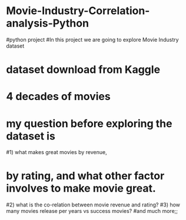 # Movie-Industry-Correlation-analysis-Python
#python project 
#In this project we are going to explore Movie Industry dataset
# dataset download from Kaggle 
# 4 decades of movies
# my question before exploring the dataset is
#1) what makes great movies by revenue,
# by rating, and what other factor involves to make movie great.
#2) what is the co-relation between movie revenue and rating?
#3) how many movies release per years vs success movies?
#and much more;;
